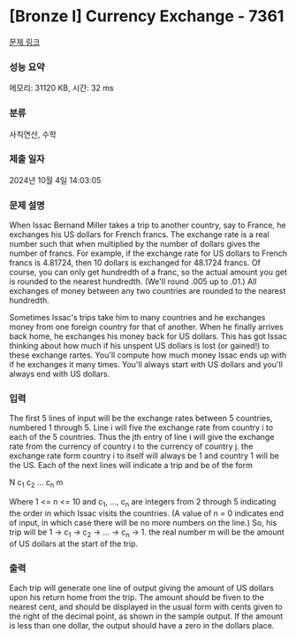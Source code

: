 # [Bronze I] Currency Exchange - 7361 

[문제 링크](https://www.acmicpc.net/problem/7361) 

### 성능 요약

메모리: 31120 KB, 시간: 32 ms

### 분류

사칙연산, 수학

### 제출 일자

2024년 10월 4일 14:03:05

### 문제 설명

<p>When Issac Bernand Miller takes a trip to another country, say to France, he exchanges his US dollars for French francs. The exchange rate is a real number such that when multiplied by the number of dollars gives the number of francs. For example, if the exchange rate for US dollars to French francs is 4.81724, then 10 dollars is exchanged for 48.1724 francs. Of course, you can only get hundredth of a franc, so the actual amount you get is rounded to the nearest hundredth. (We'll round .005 up to .01.) All exchanges of money between any two countries are rounded to the nearest hundredth.</p>

<p>Sometimes Issac's trips take him to many countries and he exchanges money from one foreign country for that of another. When he finally arrives back home, he exchanges his money back for US dollars. This has got Issac thinking about how much if his unspent US dollars is lost (or gained!) to these exchange rartes. You'll compute how much money Issac ends up with if he exchanges it many times. You'll always start with US dollars and you'll always end with US dollars.</p>

### 입력 

 <p>The first 5 lines of input will be the exchange rates between 5 countries, numbered 1 through 5. Line i will five the exchange rate from country i to each of the 5 countries. Thus the jth entry of line i will give the exchange rate from the currency of country i to the currency of country j. the exchange rate form country i to itself will always be 1 and country 1 will be the US. Each of the next lines will indicate a trip and be of the form</p>

<p>N c<sub>1</sub> c<sub>2</sub> … c<sub>n</sub> m</p>

<p>Where 1 <= n <= 10 and c<sub>1</sub>, …, c<sub>n</sub> are integers from 2 through 5 indicating the order in which Issac visits the countries. (A value of n = 0 indicates end of input, in which case there will be no more numbers on the line.) So, his trip will be 1 -> c<sub>1</sub> -> c<sub>2</sub> -> … -> c<sub>n</sub> -> 1. the real number m will be the amount of US dollars at the start of the trip.</p>

### 출력 

 <p>Each trip will generate one line of output giving the amount of US dollars upon his return home from the trip. The amount should be fiven to the nearest cent, and should be displayed in the usual form with cents given to the right of the decimal point, as shown in the sample output. If the amount is less than one dollar, the output should have a zero in the dollars place.</p>

<p> </p>

